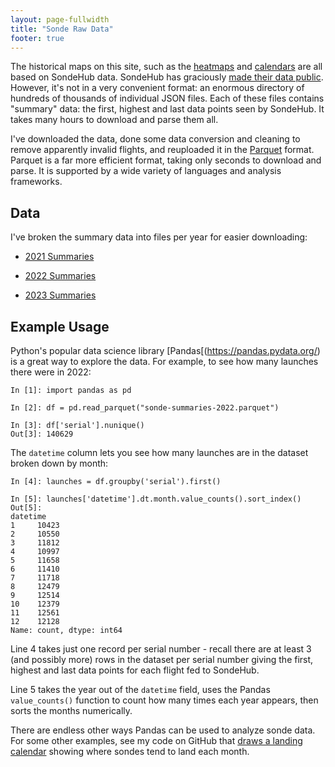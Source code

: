 ```yaml
---
layout: page-fullwidth
title: "Sonde Raw Data"
footer: true
---
```


The historical maps on this site, such as the [heatmaps](/heatmaps) and
[calendars](/calendars) are all based on SondeHub data. SondeHub has graciously
[made their data public](https://github.com/projecthorus/sondehub-analysis).
However, it's not in a very convenient format: an enormous directory of hundreds
of thousands of individual JSON files. Each of these files contains "summary"
data: the first, highest and last data points seen by SondeHub. It takes many
hours to download and parse them all.

I've downloaded the data, done some data conversion and cleaning to remove
apparently invalid flights, and reuploaded it in the
[Parquet](https://towardsdatascience.com/demystifying-the-parquet-file-format-13adb0206705)
format. Parquet is a far more efficient format, taking only seconds to download
and parse. It is supported by a wide variety of languages and analysis
frameworks.

## Data

I've broken the summary data into files per year for easier downloading:

* [2021 Summaries](https://sondesearch.lectrobox.com/data/sonde-summaries/sonde-summaries-2021.parquet)

* [2022 Summaries](https://sondesearch.lectrobox.com/data/sonde-summaries/sonde-summaries-2022.parquet)

* [2023 Summaries](https://sondesearch.lectrobox.com/data/sonde-summaries/sonde-summaries-2023.parquet)

## Example Usage

Python's popular data science library [Pandas[(https://pandas.pydata.org/) is a
great way to explore the data. For example, to see how many launches there were
in 2022:

```
In [1]: import pandas as pd

In [2]: df = pd.read_parquet("sonde-summaries-2022.parquet")

In [3]: df['serial'].nunique()
Out[3]: 140629
```
The `datetime` column lets you see how many launches are in the dataset broken down by month:

```
In [4]: launches = df.groupby('serial').first()

In [5]: launches['datetime'].dt.month.value_counts().sort_index()
Out[5]:
datetime
1     10423
2     10550
3     11812
4     10997
5     11658
6     11410
7     11718
8     12479
9     12514
10    12379
11    12561
12    12128
Name: count, dtype: int64
```
Line 4 takes just one record per serial number - recall there are at least 3
(and possibly more) rows in the dataset per serial number giving the first,
highest and last data points for each flight fed to SondeHub.

Line 5 takes the year out of the `datetime` field, uses the Pandas
`value_counts()` function to count how many times each year appears, then sorts
the months numerically.

There are endless other ways Pandas can be used to analyze sonde data. For some
other examples, see my code on GitHub that [draws a landing
calendar](https://github.com/jonhnet/sonde-search/blob/main/landing-heatmap/landings-by-season.py)
showing where sondes tend to land each month.
